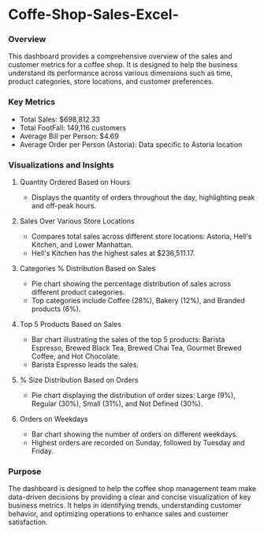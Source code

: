 # Coffe-Shop-Sales-Excel-

### Overview
This dashboard provides a comprehensive overview of the sales and customer metrics for a coffee shop. It is designed to help the business understand its performance across various dimensions such as time, product categories, store locations, and customer preferences.

### Key Metrics
- Total Sales: $698,812.33
- Total FootFall: 149,116 customers
- Average Bill per Person: $4.69
- Average Order per Person (Astoria): Data specific to Astoria location

### Visualizations and Insights
1. Quantity Ordered Based on Hours
   - Displays the quantity of orders throughout the day, highlighting peak and off-peak hours.

2. Sales Over Various Store Locations
   - Compares total sales across different store locations: Astoria, Hell's Kitchen, and Lower Manhattan.
   - Hell's Kitchen has the highest sales at $236,511.17.

3. Categories % Distribution Based on Sales
   - Pie chart showing the percentage distribution of sales across different product categories.
   - Top categories include Coffee (28%), Bakery (12%), and Branded products (6%).

4. Top 5 Products Based on Sales
   - Bar chart illustrating the sales of the top 5 products: Barista Espresso, Brewed Black Tea, Brewed Chai Tea, Gourmet Brewed Coffee, and Hot Chocolate.
   - Barista Espresso leads the sales.

5. % Size Distribution Based on Orders
   - Pie chart displaying the distribution of order sizes: Large (9%), Regular (30%), Small (31%), and Not Defined (30%).

6. Orders on Weekdays
   - Bar chart showing the number of orders on different weekdays.
   - Highest orders are recorded on Sunday, followed by Tuesday and Friday.

### Purpose
The dashboard is designed to help the coffee shop management team make data-driven decisions by providing a clear and concise visualization of key business metrics. It helps in identifying trends, understanding customer behavior, and optimizing operations to enhance sales and customer satisfaction.
